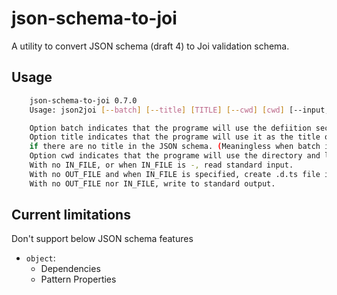 # json-schema-to-joi

A utility to convert JSON schema (draft 4) to Joi validation schema.

## Usage

```bash
    json-schema-to-joi 0.7.0
    Usage: json2joi [--batch] [--title] [TITLE] [--cwd] [cwd] [--input, -i] [IN_FILE] [--output, -o] [OUT_FILE]

    Option batch indicates that the programe will use the defiition section of the input. (Default: false)
    Option title indicates that the programe will use it as the title of the interface
    if there are no title in the JSON schema. (Meaningless when batch is true)
    Option cwd indicates that the programe will use the directory and load all JSON files as the sub schemas.
    With no IN_FILE, or when IN_FILE is -, read standard input.
    With no OUT_FILE and when IN_FILE is specified, create .d.ts file in the same directory.
    With no OUT_FILE nor IN_FILE, write to standard output.
```

## Current limitations

Don't support below JSON schema features

* `object`:
  * Dependencies
  * Pattern Properties
